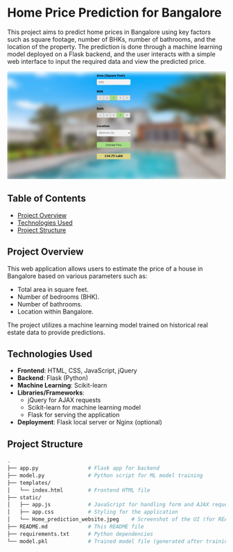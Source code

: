 # Home Price Prediction for Bangalore

This project aims to predict home prices in Bangalore using key factors such as square footage, number of BHKs, number of bathrooms, and the location of the property. The prediction is done through a machine learning model deployed on a Flask backend, and the user interacts with a simple web interface to input the required data and view the predicted price.

![UI Screenshot](./Home_prediction_website.jpeg)

## Table of Contents

- [Project Overview](#project-overview)
- [Technologies Used](#technologies-used)
- [Project Structure](#project-structure)

## Project Overview

This web application allows users to estimate the price of a house in Bangalore based on various parameters such as:
- Total area in square feet.
- Number of bedrooms (BHK).
- Number of bathrooms.
- Location within Bangalore.

The project utilizes a machine learning model trained on historical real estate data to provide predictions.

## Technologies Used

- **Frontend**: HTML, CSS, JavaScript, jQuery
- **Backend**: Flask (Python)
- **Machine Learning**: Scikit-learn
- **Libraries/Frameworks**:
  - jQuery for AJAX requests
  - Scikit-learn for machine learning model
  - Flask for serving the application
- **Deployment**: Flask local server or Nginx (optional)

## Project Structure

```bash
.
├── app.py                # Flask app for backend
├── model.py              # Python script for ML model training
├── templates/
│   └── index.html        # Frontend HTML file
├── static/
│   ├── app.js            # JavaScript for handling form and AJAX requests
│   ├── app.css           # Styling for the application
│   └── Home_prediction_website.jpeg    # Screenshot of the UI (for README)
├── README.md             # This README file
├── requirements.txt      # Python dependencies
└── model.pkl             # Trained model file (generated after training)
